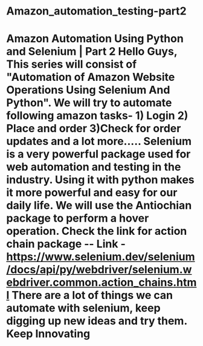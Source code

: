 # Amazon_automation_testing-part2
# Amazon Automation Using Python and Selenium | Part 2  Hello Guys, This series will consist of "Automation of Amazon Website Operations Using Selenium And Python". We will try to automate following amazon tasks- 1) Login 2) Place and order 3)Check for order updates and a lot more.....  Selenium is a very powerful package used for web automation and testing in the industry. Using it with python makes it more powerful and easy for our daily life. We will use the Antiochian package to perform a hover operation.  Check the link for action chain package -- Link - https://www.selenium.dev/selenium/docs/api/py/webdriver/selenium.webdriver.common.action_chains.html   There are a lot of things we can automate with selenium, keep digging up new ideas and try them.   Keep Innovating
